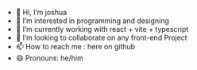 - 👋 Hi, I’m joshua
- 👀 I’m interested in programming and designing
- 🌱 I’m currently working with react + vite + typescript
- 💞️ I’m looking to collaborate on any front-end Project
- 📫 How to reach me : here on github
- 😄 Pronouns: he/him



  

<!---
joshuangbodin/joshuangbodin is a ✨ special ✨ repository because its `README.md` (this file) appears on your GitHub profile.
You can click the Preview link to take a look at your changes.
--->
